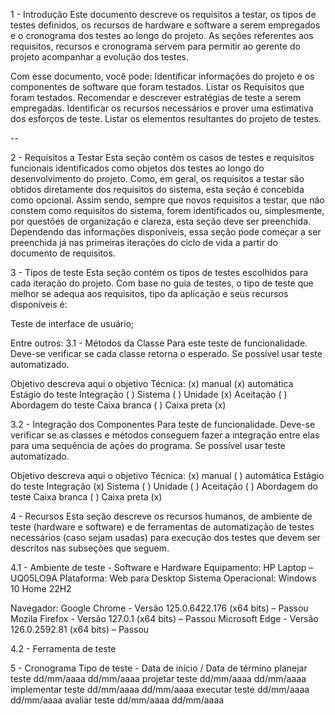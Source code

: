 1 - Introdução
Este documento descreve os requisitos a testar, os tipos de testes definidos, os recursos de hardware e software a serem empregados e o cronograma dos testes ao longo do projeto. As seções referentes aos requisitos, recursos e cronograma servem para permitir ao gerente do projeto acompanhar a evolução dos testes.

Com esse documento, você pode:
Identificar informações do projeto e os componentes de software que foram testados.
Listar os Requisitos que foram testados.
Recomendar e descrever estratégias de teste a serem empregadas.
Identificar os recursos necessários e prover uma estimativa dos esforços de teste.
Listar os elementos resultantes do projeto de testes.

--

2 - Requisitos a Testar
Esta seção contém os casos de testes e requisitos funcionais identificados como objetos dos testes ao longo do desenvolvimento do projeto. Como, em geral, os requisitos a testar são obtidos diretamente dos requisitos do sistema, esta seção é concebida como opcional. Assim sendo, sempre que novos requisitos a testar, que não constem como requisitos do sistema, forem identificados ou, simplesmente, por questões de organização e clareza, esta seção deve ser preenchida. Dependendo das informações disponíveis, essa seção pode começar a ser preenchida já nas primeiras iterações do ciclo de vida a partir do documento de requisitos.


3 - Tipos de teste
Esta seção contém os tipos de testes escolhidos para cada iteração do projeto. Com base no guia de testes, o tipo de teste que melhor se adequa aos requisitos, tipo da aplicação e seus recursos disponíveis é:

Teste de interface de usuário;

Entre outros:
3.1 - Métodos da Classe
Para este teste de funcionalidade. Deve-se verificar se cada classe retorna o esperado. Se possível usar teste automatizado.

Objetivo	descreva aqui o objetivo
Técnica:	(x) manual	(x) automática
Estágio do teste	Integração ( )	Sistema ( )	Unidade (x)	Aceitação ( )
Abordagem do teste	Caixa branca ( )	Caixa preta (x)

3.2 - Integração dos Componentes
Para teste de funcionalidade. Deve-se verificar se as classes e métodos conseguem fazer a integração entre elas para uma sequência de ações do programa. Se possível usar teste automatizado.

Objetivo	descreva aqui o objetivo
Técnica:	(x) manual	( ) automática
Estágio do teste	Integração (x)	Sistema ( )	Unidade ( )	Aceitação ( )
Abordagem do teste	Caixa branca ( )	Caixa preta (x)


4 - Recursos
Esta seção descreve os recursos humanos, de ambiente de teste (hardware e software) e de ferramentas de automatização de testes necessários (caso sejam usadas) para execução dos testes que devem ser descritos nas subseções que seguem.

4.1 - Ambiente de teste - Software e Hardware
Equipamento: HP Laptop – UQ05LO9A
Plataforma: Web para Desktop
Sistema Operacional: Windows 10 Home 22H2

Navegador: 
Google Chrome - Versão 125.0.6422.176 (x64 bits) – Passou
Mozila Firefox - Versão 127.0.1 (x64 bits)  – Passou
Microsoft Edge - Versão 126.0.2592.81 (x64 bits)  – Passou

4.2 - Ferramenta de teste


5 - Cronograma
Tipo de teste - Data de início / Data de término
planejar teste		dd/mm/aaaa       dd/mm/aaaa
projetar teste		dd/mm/aaaa       dd/mm/aaaa
implementar teste dd/mm/aaaa       dd/mm/aaaa
executar teste		dd/mm/aaaa       dd/mm/aaaa
avaliar teste		  dd/mm/aaaa       dd/mm/aaaa
